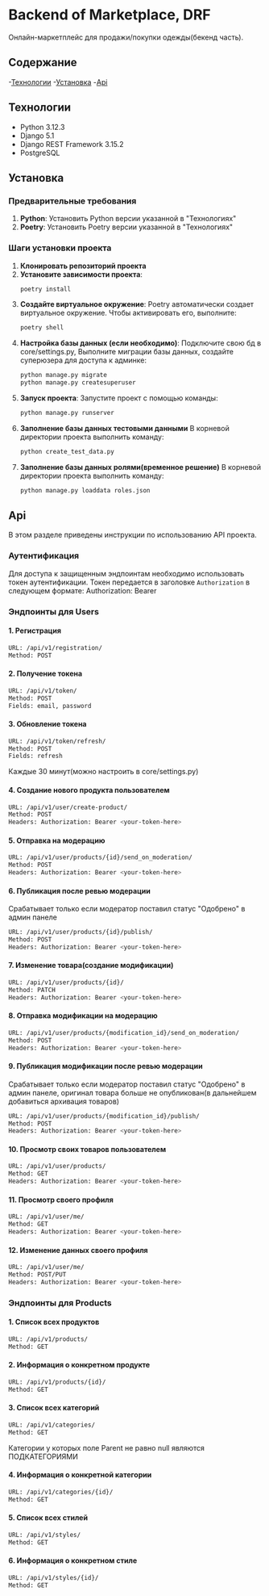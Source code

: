 # Backend of Marketplace, DRF

Онлайн-маркетплейс для продажи/покупки одежды(бекенд часть).

## Содержание

-[Технологии](#технологии)
-[Установка](#установка)
-[Api](#api)

## Технологии
- Python 3.12.3
- Django 5.1
- Django REST Framework 3.15.2
- PostgreSQL

## Установка

### Предварительные требования
1. **Python**: Установить Python версии указанной в "Технологиях"
2. **Poetry**: Установить Poetry версии указанной в "Технологиях"

### Шаги установки проекта
1. **Клонировать репозиторий проекта**
2. **Установите зависимости проекта**:
    ```bash
    poetry install
    ```
3. **Создайте виртуальное окружение**: 
    Poetry автоматически создает виртуальное окружение. Чтобы активировать его, выполните:
    ```bash
    poetry shell
    ```
4. **Настройка базы данных (если необходимо)**:
   Подключите свою бд в core/settings.py, Выполните миграции базы данных, создайте суперюзера для доступа к админке:
     ```bash
    python manage.py migrate
    python manage.py createsuperuser
     ```
5. **Запуск проекта**:
    Запустите проект с помощью команды:
     ```bash
    python manage.py runserver
     ```
6. **Заполнение базы данных тестовыми данными**
    В корневой директории проекта выполнить команду:
    ```bash
    python create_test_data.py
    ```
7. **Заполнение базы данных ролями(временное решение)**
    В корневой директории проекта выполнить команду:
    ```bash
    python manage.py loaddata roles.json
    ```
## Api
В этом разделе приведены инструкции по использованию API проекта.

### Аутентификация
Для доступа к защищенным эндпоинтам необходимо использовать токен аутентификации. Токен передается в заголовке `Authorization` в следующем формате: Authorization: Bearer <your-token-here>

### Эндпоинты для Users
#### 1. Регистрация
```bash
URL: /api/v1/registration/
Method: POST
```
#### 2. Получение токена
```bash
URL: /api/v1/token/
Method: POST
Fields: email, password
```
#### 3. Обновление токена
```bash
URL: /api/v1/token/refresh/
Method: POST
Fields: refresh
```
Каждые 30 минут(можно настроить в core/settings.py)
#### 4. Создание нового продукта пользователем
```bash
URL: /api/v1/user/create-product/
Method: POST
Headers: Authorization: Bearer <your-token-here>
```
#### 5. Отправка на модерацию
```bash
URL: /api/v1/user/products/{id}/send_on_moderation/
Method: POST
Headers: Authorization: Bearer <your-token-here>
```
#### 6. Публикация после ревью модерации
Срабатывает только если модератор поставил статус "Одобрено" в админ панеле
```bash
URL: /api/v1/user/products/{id}/publish/
Method: POST
Headers: Authorization: Bearer <your-token-here>
```
#### 7. Изменение товара(создание модификации)
```bash
URL: /api/v1/user/products/{id}/
Method: PATCH
Headers: Authorization: Bearer <your-token-here>
```
#### 8. Отправка модификации на модерацию
```bash
URL: /api/v1/user/products/{modification_id}/send_on_moderation/
Method: POST
Headers: Authorization: Bearer <your-token-here>
```
#### 9. Публикация модификации после ревью модерации
Срабатывает только если модератор поставил статус "Одобрено" в админ панеле, оригинал товара больше не опубликован(в дальнейшем добавиться архивация товаров)
```bash
URL: /api/v1/user/products/{modification_id}/publish/
Method: POST
Headers: Authorization: Bearer <your-token-here>
```
#### 10. Просмотр своих товаров пользователем
```bash
URL: /api/v1/user/products/
Method: GET
Headers: Authorization: Bearer <your-token-here>
```
#### 11. Просмотр своего профиля
```bash
URL: /api/v1/user/me/
Method: GET
Headers: Authorization: Bearer <your-token-here>
```
#### 12. Изменение данных своего профиля
```bash
URL: /api/v1/user/me/
Method: POST/PUT
Headers: Authorization: Bearer <your-token-here>
```
### Эндпоинты для Products
#### 1. Список всех продуктов
```bash
URL: /api/v1/products/
Method: GET
```
#### 2. Информация о конкретном продукте
```bash
URL: /api/v1/products/{id}/
Method: GET
```

#### 3. Список всех категорий
```bash
URL: /api/v1/categories/
Method: GET
```
Категории у которых поле Parent не равно null являются ПОДКАТЕГОРИЯМИ 
#### 4. Информация о конкретной категории
```bash
URL: /api/v1/categories/{id}/
Method: GET
```
#### 5. Список всех стилей
```bash
URL: /api/v1/styles/
Method: GET
```
#### 6. Информация о конкретном стиле
```bash
URL: /api/v1/styles/{id}/
Method: GET
```











